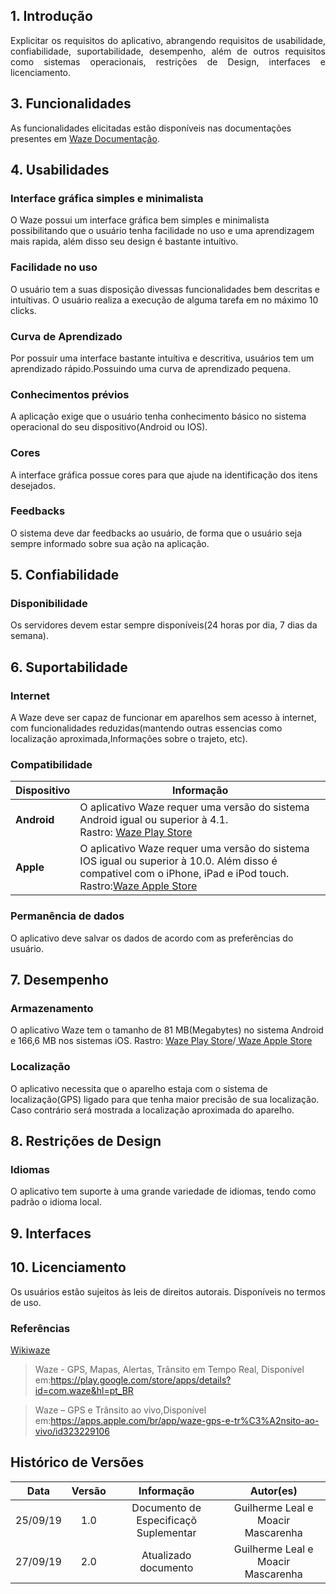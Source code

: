 ## 1. Introdução
<p align="justify">
Explicitar os requisitos do aplicativo, abrangendo requisitos de usabilidade, confiabilidade, suportabilidade, desempenho, além de outros requisitos como sistemas operacionais, restrições de Design, interfaces e licenciamento. </p>


## 3.  Funcionalidades
As funcionalidades elicitadas estão disponíveis nas documentações presentes em [Waze Documentação](https://requisitos-de-software.github.io/2019.2-Waze/).

## 4.  Usabilidades

### Interface gráfica simples e minimalista
O Waze possui um interface gráfica bem simples e minimalista possibilitando que o usuário tenha facilidade no uso e  uma aprendizagem mais rapida, além disso seu design é bastante intuítivo.

### Facilidade no uso
O usuário tem a suas disposição divessas funcionalidades bem descritas e intuítivas. O usuário realiza a execução de alguma tarefa em no máximo 10 clicks.

### Curva de Aprendizado
Por possuir uma interface bastante intuítiva e descritiva, usuários tem um aprendizado rápido.Possuindo uma curva de aprendizado pequena.

### Conhecimentos prévios

A aplicação exige que o usuário tenha conhecimento básico no sistema operacional do seu dispositivo(Android ou IOS).
### Cores 
A interface gráfica possue cores para que ajude na identificação dos itens
desejados.

### Feedbacks

O sistema deve dar feedbacks ao usuário, de forma que o usuário seja sempre informado sobre sua ação na aplicação.


## 5.  Confiabilidade

### Disponibilidade
Os servidores devem estar sempre disponíveis(24 horas por dia, 7 dias da semana).

## 6.  Suportabilidade

### Internet
A Waze deve ser capaz de funcionar em aparelhos sem acesso à internet, com funcionalidades reduzidas(mantendo outras essencias como localização aproximada,Informações sobre o trajeto, etc). 

### Compatibilidade
Dispositivo|Informação
--------|------
**Android**|O aplicativo Waze requer uma versão do sistema Android igual ou superior à 4.1.<br>Rastro: [Waze Play Store](https://play.google.com/store/apps/details?id=com.waze&hl=pt_BR)
**Apple**|O aplicativo Waze requer uma versão do sistema IOS igual ou superior à 10.0. Além disso é compativel com o iPhone, iPad e iPod touch.<br>Rastro:[Waze Apple Store](https://apps.apple.com/br/app/waze-gps-e-tr%C3%A2nsito-ao-vivo/id323229106)

### Permanência de dados

O aplicativo deve salvar os dados de acordo com as preferências do usuário.

## 7.  Desempenho

### Armazenamento
O aplicativo Waze tem o tamanho de 81 MB(Megabytes) no sistema Android e 166,6 MB nos sistemas iOS.
Rastro: [Waze Play Store](https://play.google.com/store/apps/details?id=com.waze&hl=pt_BR)/[ Waze Apple Store](https://apps.apple.com/br/app/waze-gps-e-tr%C3%A2nsito-ao-vivo/id323229106)

### Localização

O aplicativo necessita que o aparelho estaja com o sistema de localização(GPS) ligado para que tenha maior precisão de sua localização. Caso contrário será mostrada a localização aproximada do aparelho.  


## 8.  Restrições de Design

### Idiomas
O aplicativo tem suporte à uma grande variedade de idiomas, tendo como padrão o idioma local.

## 9.  Interfaces


## 10.  Licenciamento
Os usuários estão sujeitos às leis de direitos autorais. Disponíveis no termos de uso.

### Referências 

<a href="https://wiki.waze.com/wiki/Brasil">Wikiwaze</a>

>Waze - GPS, Mapas, Alertas, Trânsito em Tempo Real, Disponível em:https://play.google.com/store/apps/details?id=com.waze&hl=pt_BR

>Waze – GPS e Trânsito ao vivo,Disponível em:https://apps.apple.com/br/app/waze-gps-e-tr%C3%A2nsito-ao-vivo/id323229106



## Histórico de Versões
|Data|Versão|Informação|Autor(es)|
|:----:|:----:|:----:|:----:|
| 25/09/19 |  1.0   | Documento de Especificaçõ Suplementar | Guilherme Leal e Moacir Mascarenha |
|27/09/19|2.0|Atualizado documento|Guilherme Leal e Moacir Mascarenha|